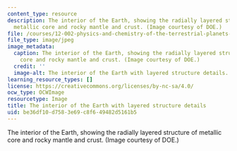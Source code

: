 ```yaml
---
content_type: resource
description: The interior of the Earth, showing the radially layered structure of
  metallic core and rocky mantle and crust. (Image courtesy of DOE.)
file: /courses/12-002-physics-and-chemistry-of-the-terrestrial-planets-fall-2008/be36df10d7583e69c8f649482d5161b5_12-002f08-th.jpg
file_type: image/jpeg
image_metadata:
  caption: The interior of the Earth, showing the radially layered structure of metallic
    core and rocky mantle and crust. (Image courtesy of DOE.)
  credit: ''
  image-alt: The interior of the Earth with layered structure details.
learning_resource_types: []
license: https://creativecommons.org/licenses/by-nc-sa/4.0/
ocw_type: OCWImage
resourcetype: Image
title: The interior of the Earth with layered structure details
uid: be36df10-d758-3e69-c8f6-49482d5161b5
---
```

The interior of the Earth, showing the radially layered structure of metallic core and rocky mantle and crust. (Image courtesy of DOE.)